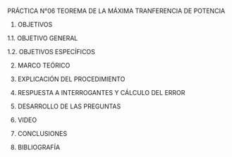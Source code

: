 PRÁCTICA N°06 TEOREMA DE LA MÁXIMA TRANFERENCIA DE POTENCIA

1. OBJETIVOS

1.1. OBJETIVO GENERAL

1.2. OBJETIVOS ESPECÍFICOS

2. MARCO TEÓRICO

3. EXPLICACIÓN DEL PROCEDIMIENTO

4. RESPUESTA A INTERROGANTES Y CÁLCULO DEL ERROR

5. DESARROLLO DE LAS PREGUNTAS

6. VIDEO

7. CONCLUSIONES 

8. BIBLIOGRAFÍA
